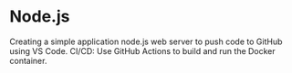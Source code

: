 # Node.js
Creating a simple application node.js web server to push code to GitHub using VS Code.  CI/CD: Use GitHub Actions to build and run the Docker container.
